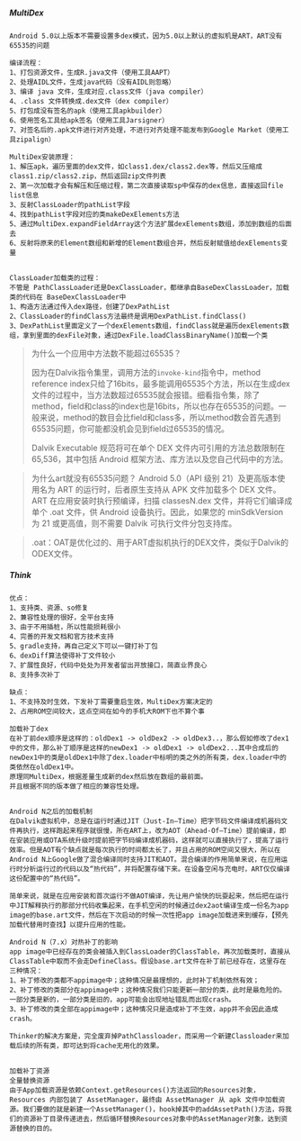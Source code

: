 ##### MultiDex

```
Android 5.0以上版本不需要设置多dex模式，因为5.0以上默认的虚拟机是ART，ART没有65535的问题

编译流程：
1、打包资源文件，生成R.java文件（使用工具AAPT）
2、处理AIDL文件，生成java代码（没有AIDL则忽略）
3、编译 java 文件，生成对应.class文件（java compiler）
4、.class 文件转换成.dex文件（dex compiler）
5、打包成没有签名的apk（使用工具apkbuilder）
6、使用签名工具给apk签名（使用工具Jarsigner）
7、对签名后的.apk文件进行对齐处理，不进行对齐处理不能发布到Google Market（使用工具zipalign）

MultiDex安装原理：
1、解压apk，遍历里面的dex文件，如class1.dex/class2.dex等，然后又压缩成class1.zip/class2.zip，然后返回zip文件列表
2、第一次加载才会有解压和压缩过程，第二次直接读取sp中保存的dex信息，直接返回file list信息
3、反射ClassLoader的pathList字段
4、找到pathList字段对应的类makeDexElements方法
5、通过MultiDex.expandFieldArray这个方法扩展dexElements数组，添加到数组的后面去
6、反射将原来的Element数组和新增的Element数组合并，然后反射赋值给dexElements变量


ClassLoader加载类的过程：
不管是 PathClassLoader还是DexClassLoader，都继承自BaseDexClassLoader，加载类的代码在 BaseDexClassLoader中
1、构造方法通过传入dex路径，创建了DexPathList
2、ClassLoader的findClass方法最终是调用DexPathList.findClass()
3、DexPathList里面定义了一个dexElements数组，findClass就是遍历dexElements数组，拿到里面的dexFile对象，通过DexFile.loadClassBinaryName()加载一个类
```

> 为什么一个应用中方法数不能超过65535？
>
> 因为在Dalvik指令集里，调用方法的`invoke-kind`指令中，method reference index只给了16bits，最多能调用65535个方法，所以在生成dex文件的过程中，当方法数超过65535就会报错。细看指令集，除了method，field和class的index也是16bits，所以也存在65535的问题。一般来说，method的数目会比field和class多，所以method数会首先遇到65535问题，你可能都没机会见到field过65535的情况。
>
> Dalvik Executable 规范将可在单个 DEX 文件内可引用的方法总数限制在 65,536，其中包括 Android 框架方法、库方法以及您自己代码中的方法。

> 为什么art就没有65535问题？
> Android 5.0（API 级别 21）及更高版本使用名为 ART 的运行时，后者原生支持从 APK 文件加载多个 DEX 文件。ART 在应用安装时执行预编译，扫描 classesN.dex 文件，并将它们编译成单个 .oat 文件，供 Android 设备执行。因此，如果您的 minSdkVersion 为 21 或更高值，则不需要 Dalvik 可执行文件分包支持库。

> .oat：OAT是优化过的、用于ART虚拟机执行的DEX文件，类似于Dalvik的ODEX文件。

##### Think

```
优点：
1、支持类、资源、so修复
2、兼容性处理的很好，全平台支持
3、由于不用插桩，所以性能损耗很小
4、完善的开发文档和官方技术支持
5、gradle支持，再自己定义下可以一键打补丁包
6、dexDiff算法使得补丁文件较小
7、扩展性良好，代码中处处为开发者留出开放接口，简直业界良心
8、支持多次补丁

缺点：
1、不支持及时生效，下发补丁需要重启生效，MultiDex方案决定的
2、占用ROM空间较大，这点空间在如今的手机大ROM下也不算个事

加载补丁dex
在补丁前dex顺序是这样的：oldDex1 -> oldDex2 -> oldDex3..，那么假如修改了dex1中的文件，那么补丁顺序是这样的newDex1 -> oldDex1 -> oldDex2...其中合成后的newDex1中的类是oldDex1中除了dex.loader中标明的类之外的所有类，dex.loader中的类依然在oldDex1中。
原理同MultiDex，根据差量生成新的dex然后放在数组的最前面。
并且根据不同的版本做了相应的兼容性处理。


Android N之后的加载机制
在Dalvik虚拟机中，总是在运行时通过JIT（Just-In—Time）把字节码文件编译成机器码文件再执行，这样跑起来程序就很慢，所在ART上，改为AOT（Ahead-Of—Time）提前编译，即在安装应用或OTA系统升级时提前把字节码编译成机器码，这样就可以直接执行了，提高了运行效率。但是AOT有个缺点就是每次执行的时间都太长了，并且占用的ROM空间又很大，所以在Android N上Google做了混合编译同时支持JIT和AOT。混合编译的作用简单来说，在应用运行时分析运行过的代码以及“热代码”，并将配置存储下来。在设备空闲与充电时，ART仅仅编译这份配置中的“热代码”。

简单来说，就是在应用安装和首次运行不做AOT编译，先让用户愉快的玩耍起来，然后把在运行中JIT解释执行的那部分代码收集起来，在手机空闲的时候通过dex2aot编译生成一份名为app image的base.art文件，然后在下次启动的时候一次性把app image加载进来到缓存，【预先加载代替用时查找】以提升应用的性能。

Android N（7.x）对热补丁的影响
app image中已经存在的类会被插入到ClassLoader的ClassTable，再次加载类时，直接从ClassTable中取而不会走DefineClass。假设base.art文件在补丁前已经存在，这里存在三种情况：
1、补丁修改的类都不appimage中；这种情况是最理想的，此时补丁机制依然有效；
2、补丁修改的类部分在appimage中；这种情况我们只能更新一部分的类，此时是最危险的。一部分类是新的，一部分类是旧的，app可能会出现地址错乱而出现crash。
3、补丁修改的类全部在appimage中；这种情况只是造成补丁不生效，app并不会因此造成crash。

Thinker的解决方案是，完全废弃掉PathClassloader，而采用一个新建Classloader来加载后续的所有类，即可达到将cache无用化的效果。


加载补丁资源
全量替换资源
由于App加载资源是依赖Context.getResources()方法返回的Resources对象，Resources 内部包装了 AssetManager，最终由 AssetManager 从 apk 文件中加载资源。我们要做的就是新建一个AssetManager()，hook掉其中的addAssetPath()方法，将我们的资源补丁目录传递进去，然后循环替换Resources对象中的AssetManager对象，达到资源替换的目的。
```

